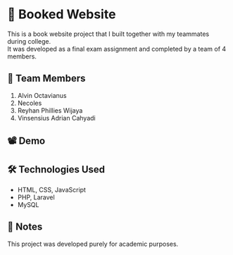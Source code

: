 # 📰 Booked Website

This is a book website project that I built together with my teammates during college.  
It was developed as a final exam assignment and completed by a team of 4 members.

## 👥 Team Members
1. Alvin Octavianus
2. Necoles
3. Reyhan Phillies Wijaya
4. Vinsensius Adrian Cahyadi

## 📽️ Demo


## 🛠️ Technologies Used
- HTML, CSS, JavaScript
- PHP, Laravel
- MySQL

## 📌 Notes
This project was developed purely for academic purposes.
